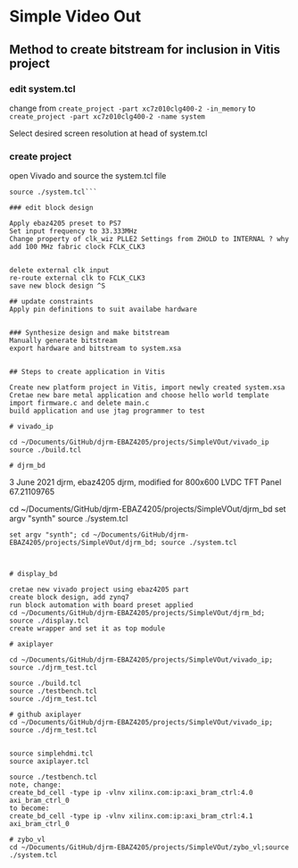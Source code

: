 # Simple Video Out

## Method to create bitstream for inclusion in Vitis project

### edit system.tcl
change from
```create_project -part xc7z010clg400-2 -in_memory```
to
```create_project -part xc7z010clg400-2 -name system```

Select desired screen resolution at head of system.tcl

### create project
open Vivado and source the system.tcl file

```cd ~/Documents/GitHub/djrm-EBAZ4205/projects/SimpleVOut/zybo_bd/
source ./system.tcl```

### edit block design

Apply ebaz4205 preset to PS7 
Set input frequency to 33.333MHz
Change property of clk_wiz PLLE2 Settings from ZHOLD to INTERNAL ? why
add 100 MHz fabric clock FCLK_CLK3


delete external clk input 
re-route external clk to FCLK_CLK3
save new block design ^S

## update constraints
Apply pin definitions to suit availabe hardware


### Synthesize design and make bitstream
Manually generate bitstream
export hardware and bitstream to system.xsa


## Steps to create application in Vitis

Create new platform project in Vitis, import newly created system.xsa
Cretae new bare metal application and choose hello world template
import firmware.c and delete main.c
build application and use jtag programmer to test

# vivado_ip

cd ~/Documents/GitHub/djrm-EBAZ4205/projects/SimpleVOut/vivado_ip
source ./build.tcl

# djrm_bd

```
3 June 2021
djrm, ebaz4205
djrm, modified for 800x600 LVDC TFT Panel
67.21109765

cd ~/Documents/GitHub/djrm-EBAZ4205/projects/SimpleVOut/djrm_bd
set argv "synth"
source ./system.tcl
```
set argv "synth"; cd ~/Documents/GitHub/djrm-EBAZ4205/projects/SimpleVOut/djrm_bd; source ./system.tcl



# display_bd

cretae new vivado project using ebaz4205 part
create block design, add zynq7
run block automation with board preset applied
cd ~/Documents/GitHub/djrm-EBAZ4205/projects/SimpleVOut/djrm_bd; source ./display.tcl
create wrapper and set it as top module

# axiplayer

cd ~/Documents/GitHub/djrm-EBAZ4205/projects/SimpleVOut/vivado_ip; source ./djrm_test.tcl

source ./build.tcl
source ./testbench.tcl
source ./djrm_test.tcl

# github axiplayer
cd ~/Documents/GitHub/djrm-EBAZ4205/projects/SimpleVOut/vivado_ip; source ./djrm_test.tcl


source simplehdmi.tcl
source axiplayer.tcl

source ./testbench.tcl
note, change:
create_bd_cell -type ip -vlnv xilinx.com:ip:axi_bram_ctrl:4.0 axi_bram_ctrl_0
to become:
create_bd_cell -type ip -vlnv xilinx.com:ip:axi_bram_ctrl:4.1 axi_bram_ctrl_0

# zybo_vl
cd ~/Documents/GitHub/djrm-EBAZ4205/projects/SimpleVOut/zybo_vl;source ./system.tcl

